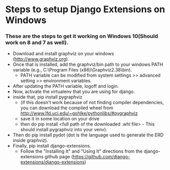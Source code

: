 # Steps to setup Django Extensions on Windows
### These are the steps to get it working on Windows 10(Should work on 8 and 7 as well).

- Download and install graphviz on your windows (http://www.graphviz.org).
- Once that is installed, add the graphviz/bin path to your windows PATH variable (e.g., C:\Program Files (x86)\Graphviz2.38\bin).
  - PATH variable can be modified from system settings >> advanced setting >> environment variables.
- After updating the PATH variable, logoff and login.
- Now, activate the virtualenv that you are using for django.
- inside that, pip install pygraphviz
  - (if this doesn't work because of not finding compiler dependencies, you can download the compiled wheel from http://www.lfd.uci.edu/~gohlke/pythonlibs/#pygraphviz
  - save it in some location on your drive
  - then do pip install <full path of the downloaded .whl file> - This should install pygraphviz into your venv).
- Then do pip install pydot (dot is the language used to generate the ERD inside graphviz).
- Finally, pip install django-extensions.
  - Follow the "Installing It" and "Using It" directions from the django-extensions github page (https://github.com/django-extensions/django-extensions)
